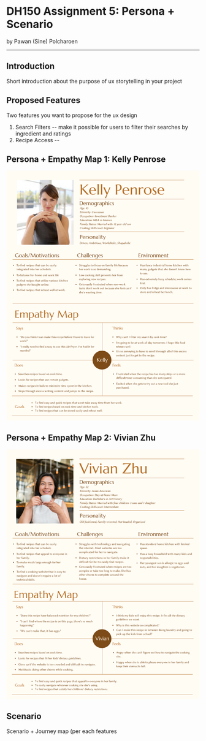 # DH150 Assignment 5: Persona + Scenario
by Pawan (Sine) Polcharoen

---

## Introduction
Short introduction about the purpose of ux storytelling in your project

## Proposed Features
Two features you want to propose for the ux design
1. Search Filters -- make it possible for users to filter their searches by ingredient and ratings
2. Recipe Access -- 

## Persona + Empathy Map 1: Kelly Penrose
![Kelly Penrose Persona](kellypenrose.png)

## Persona + Empathy Map 2: Vivian Zhu
![Vivian Zhu Persona](vivianzhu.png)

## Scenario
Scenario + Journey map (per each features
